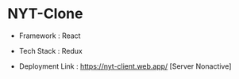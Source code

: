 # NYT-Clone

+ Framework : React
+ Tech Stack : Redux

+ Deployment Link : https://nyt-client.web.app/  [Server Nonactive]
